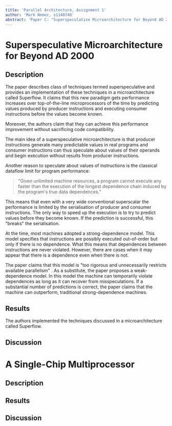 ```yaml
---
title: 'Parallel Architecture, Assignment 1'
author: 'Mark Nemec, s1140740'
abstract: 'Paper C: "Superspeculative Microarchitecture for Beyond AD 2000", M. H. Lipasti and J. P. Shen, IEEE Computer, vol. 30, no. 9, September 1997'
---
```


# Superspeculative Microarchitecture for Beyond AD 2000

## Description

The paper describes class of techniques termed superspeculative and provides an implementation of these techniques in a microarchitecture called Superflow. It claims that this new paradigm gets performance increases over top-of-the-line microprocessors of the time by predicting values produced by producer instructions and executing consumer instructions before the values become known.

Moreover, the authors claim that they can achieve this performance improvement without sacrificing code compatibility.

The main idea of a superspeculative microarchitecture is that producer instructions generate many predictable values in real programs and consumer instructions can thus speculate about values of their operands and begin execution without results from producer instructions. 

Another reason to speculate about values of instructions is the classical dataflow limit for program performance:

 > "Given unlimited machine resources, a program cannot execute any faster than the execution of the longest dependence chain induced by the program's true data dependences."

This means that even with a very wide conventional superscalar the performance is limited by the serialisation of producer and consumer instructions. The only way to speed up the execution is to try to predict values before they become known. If the prediction is successful, this "breaks" the serialisation.

At the time, most machines adopted a strong-dependence model. This model specifies that instructions are possibly executed out-of-order but only if there is no dependence. What this means that dependences between instructions are never violated. However, there are cases when it may appear that there is a dependence even when there is not.

<!-- maybe change above paragraph -->

The paper claims that this model is "too rigorous and unnecessarily restricts available parallelism" <!-- quote? -->. As a substitute, the paper proposes a weak-dependence model. In this model the machine can temporarily violate dependences as long as it can recover from misspeculations. If a substantial number of predictions is correct, the paper claims that the machine can outperform, traditional strong-dependence machines.

## Results

The authors implemented the techniques discussed in a microarchitecture called Superflow. 

## Discussion

# A Single-Chip Multiprocessor

## Description

## Results

## Discussion
